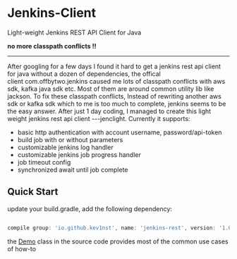 # Jenkins-Client

Light-weight Jenkins REST API Client for Java


**no more classpath conflicts !!**

-----

After googling for a few days I found it hard to get a jenkins rest api client for java without a dozen of dependencies, the offical client com.offbytwo.jenkins caused me lots of classpath conflicts with aws sdk, kafka java sdk etc. Most of them are around common utility lib like jackson. To fix these classpath conflicts, Instead of rewriting another aws sdk or kafka sdk which to me is too much to complete, jenkins seems to be the easy answer. After just 1 day coding, I managed to create this light weight jenkins rest api client ---jenclight. Currently it supports: 

* basic http authentication with account username, password/api-token
* build job with or without parameters
* customizable jenkins log handler
* customizable jenkins job progress handler
* job timeout config
* synchronized await until job complete

## Quick Start

update your build.gradle, add the following dependency:
```gradle

compile group: 'io.github.kev1nst', name: 'jenkins-rest', version: '1.0.1'

```



the [Demo](https://github.com/kev1nst/jenkins-client/blob/master/src/test/java/io/github/kev1nst/jenkins/Demo.java) class in the source code provides most of the common use cases of how-to


